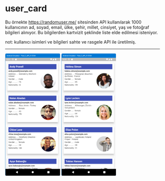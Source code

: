 # user_card

Bu örnekte https://randomuser.me/ sitesinden API kullanılarak 1000 kullanıcının
ad, soyad, email, ülke, şehir, millet, cinsiyet, yaş ve fotoğraf bilgileri alınıyor. 
Bu bilgilerden kartvizit şeklinde liste elde edilmesi isteniyor.

not: kullanıcı isimleri ve bilgileri sahte ve rasgele API ile üretilmiş.
<HR>
<img src="https://github.com/VedatBiner/flutter-codes/blob/master/user_card/screen_shots/img-01.png" height="400em"/>
<img src="https://github.com/VedatBiner/flutter-codes/blob/master/user_card/screen_shots/img-02.png" height="400em"/>

